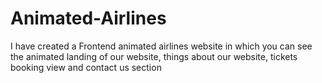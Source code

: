 # Animated-Airlines
I have created a Frontend animated airlines website in which you can see the animated landing of our website, things about our website, tickets booking view and contact us section
